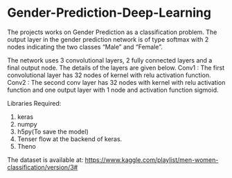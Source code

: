 # Gender-Prediction-Deep-Learning
The projects works on Gender Prediction as a classification problem. The output layer in the gender prediction network is of type softmax with 2 nodes indicating the two classes “Male” and “Female”.

The network uses 3 convolutional layers, 2 fully connected layers and a final output node. The details of the layers are given below.
Conv1 : The first convolutional layer has 32 nodes of kernel with relu activation function.
Conv2 : The second conv layer has 32 nodes with kernel with relu activation function
and one output layer with 1 node and activation function sigmoid.


Libraries Required:
1. keras
2. numpy
3. h5py(To save the model)
4. Tenser flow at the backend of keras.
5. Theno


The dataset is available at: https://www.kaggle.com/playlist/men-women-classification/version/3#

